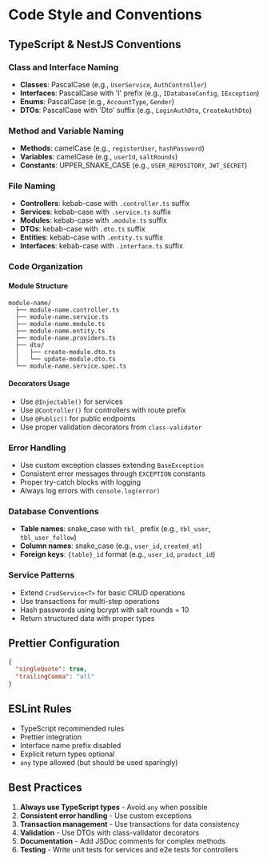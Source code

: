 # Code Style and Conventions

## TypeScript & NestJS Conventions

### Class and Interface Naming
- **Classes**: PascalCase (e.g., `UserService`, `AuthController`)
- **Interfaces**: PascalCase with 'I' prefix (e.g., `IDatabaseConfig`, `IException`)
- **Enums**: PascalCase (e.g., `AccountType`, `Gender`)
- **DTOs**: PascalCase with 'Dto' suffix (e.g., `LoginAuthDto`, `CreateAuthDto`)

### Method and Variable Naming
- **Methods**: camelCase (e.g., `registerUser`, `hashPassword`)
- **Variables**: camelCase (e.g., `userId`, `saltRounds`)
- **Constants**: UPPER_SNAKE_CASE (e.g., `USER_REPOSITORY`, `JWT_SECRET`)

### File Naming
- **Controllers**: kebab-case with `.controller.ts` suffix
- **Services**: kebab-case with `.service.ts` suffix  
- **Modules**: kebab-case with `.module.ts` suffix
- **DTOs**: kebab-case with `.dto.ts` suffix
- **Entities**: kebab-case with `.entity.ts` suffix
- **Interfaces**: kebab-case with `.interface.ts` suffix

### Code Organization

#### Module Structure
```
module-name/
  ├── module-name.controller.ts
  ├── module-name.service.ts
  ├── module-name.module.ts
  ├── module-name.entity.ts
  ├── module-name.providers.ts
  ├── dto/
  │   ├── create-module.dto.ts
  │   └── update-module.dto.ts
  └── module-name.service.spec.ts
```

#### Decorators Usage
- Use `@Injectable()` for services
- Use `@Controller()` for controllers with route prefix
- Use `@Public()` for public endpoints
- Use proper validation decorators from `class-validator`

### Error Handling
- Use custom exception classes extending `BaseException`
- Consistent error messages through `EXCEPTION` constants
- Proper try-catch blocks with logging
- Always log errors with `console.log(error)`

### Database Conventions
- **Table names**: snake_case with `tbl_` prefix (e.g., `tbl_user`, `tbl_user_follow`)
- **Column names**: snake_case (e.g., `user_id`, `created_at`)
- **Foreign keys**: `{table}_id` format (e.g., `user_id`, `product_id`)

### Service Patterns
- Extend `CrudService<T>` for basic CRUD operations
- Use transactions for multi-step operations
- Hash passwords using bcrypt with salt rounds = 10
- Return structured data with proper types

## Prettier Configuration
```json
{
  "singleQuote": true,
  "trailingComma": "all"
}
```

## ESLint Rules
- TypeScript recommended rules
- Prettier integration
- Interface name prefix disabled
- Explicit return types optional
- `any` type allowed (but should be used sparingly)

## Best Practices
1. **Always use TypeScript types** - Avoid `any` when possible
2. **Consistent error handling** - Use custom exceptions
3. **Transaction management** - Use transactions for data consistency
4. **Validation** - Use DTOs with class-validator decorators
5. **Documentation** - Add JSDoc comments for complex methods
6. **Testing** - Write unit tests for services and e2e tests for controllers